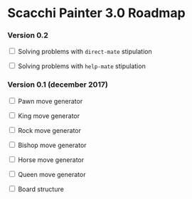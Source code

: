 Scacchi Painter 3.0 Roadmap
===========================

### Version 0.2

<input type="checkbox" /> Solving problems with `direct-mate` stipulation

<input type="checkbox" /> Solving problems with `help-mate` stipulation

### Version 0.1 (december 2017)


<input type="checkbox" /> Pawn move generator

<input type="checkbox" /> King move generator

<input type="checkbox" /> Rock move generator

<input type="checkbox" /> Bishop move generator

<input type="checkbox" /> Horse move generator

<input type="checkbox" /> Queen move generator

<input type="checkbox" /> Board structure

